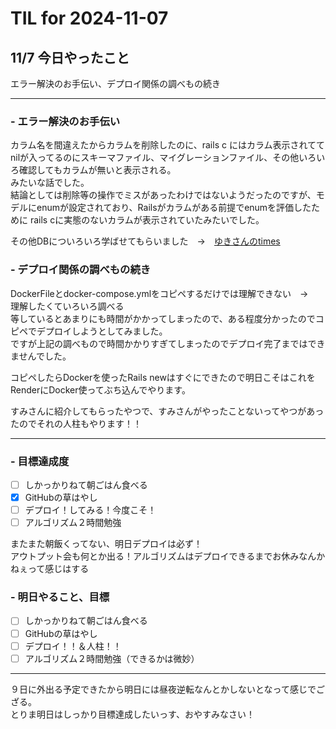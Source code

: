 # TIL for 2024-11-07
## 11/7 今日やったこと
エラー解決のお手伝い、デプロイ関係の調べもの続き<br>

---

### - エラー解決のお手伝い
カラム名を間違えたからカラムを削除したのに、rails c にはカラム表示されててnilが入ってるのにスキーマファイル、マイグレーションファイル、その他いろいろ確認してもカラムが無いと表示される。<br>
みたいな話でした。<br>
結論としては削除等の操作でミスがあったわけではないようだったのですが、モデルにenumが設定されており、Railsがカラムがある前提でenumを評価したために rails cに実態のないカラムが表示されていたみたいでした。<br>

その他DBについろいろ学ばせてもらいました　→　[ゆきさんのtimes](https://chat.runteq.jp/runteq/pl/pt87c5kdj3dwxbfdnp1akwj35y)

### - デプロイ関係の調べもの続き
DockerFileとdocker-compose.ymlをコピペするだけでは理解できない　→　理解したくていろいろ調べる<br>
等しているとあまりにも時間がかかってしまったので、ある程度分かったのでコピペでデプロイしようとしてみました。<br>
ですが上記の調べもので時間かかりすぎてしまったのでデプロイ完了まではできませんでした。<br>

コピペしたらDockerを使ったRails newはすぐにできたので明日こそはこれをRenderにDocker使ってぶち込んでやります。<br>

すみさんに紹介してもらったやつで、すみさんがやったことないってやつがあったのでそれの人柱もやります！！<br>

---

### - 目標達成度
- [ ] しかっかりねて朝ごはん食べる
- [x] GitHubの草はやし
- [ ] デプロイ！してみる！今度こそ！
- [ ] アルゴリズム２時間勉強

またまた朝飯くってない、明日デプロイは必ず！<br>
アウトプット会も何とか出る！アルゴリズムはデプロイできるまでお休みなんかねぇって感じはする<br>

### -  明日やること、目標
- [ ] しかっかりねて朝ごはん食べる
- [ ] GitHubの草はやし
- [ ] デプロイ！！＆人柱！！
- [ ] アルゴリズム２時間勉強（できるかは微妙）

---

９日に外出る予定できたから明日には昼夜逆転なんとかしないとなって感じでござる。<br>
とりま明日はしっかり目標達成したいっす、おやすみなさい！<br>
